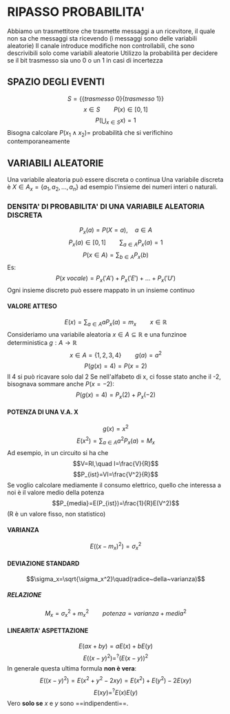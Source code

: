 # RIPASSO PROBABILITA'
Abbiamo un trasmettitore che trasmette messaggi a un ricevitore, il quale non sa che messaggi sta ricevendo (i messaggi sono delle variabili aleatorie)
Il canale introduce modifiche non controllabili, che sono descrivibili solo come variabili aleatorie
Utilizzo la probabilità per decidere se il bit trasmesso sia uno 0 o un 1 in casi di incertezza

## SPAZIO DEGLI EVENTI
$$S =\{\{trasmesso~0\}\{trasmesso~1\}\} $$
$$x\in S\qquad P(x)\in [0,1]$$
$$P(\bigcup_{x\in S}{x})=1$$
Bisogna calcolare $P(x_1\land x_2)=$ probabilità che si verifichino contemporaneamente

## VARIABILI ALEATORIE
Una variabile aleatoria può essere discreta o continua
Una variabile discreta è $X\in A_x = \{a_1, a_2, ..., a_n\}$ ad esempio l'insieme dei numeri interi o naturali.

### DENSITA' DI PROBABILITA' DI UNA VARIABILE ALEATORIA DISCRETA
$$P_x(a)=P(X=a),\quad a\in A$$
$$P_x(a)\in[0,1]\qquad \sum_{a\in A}{P_x(a)}=1$$
$$P(x\in A)=\sum_{b\in A}{P_x(b)}$$
Es:
$$P(x~vocale)=P_x('A')+P_x('E')+...+P_x('U')$$
Ogni insieme discreto può essere mappato in un insieme continuo

#### VALORE ATTESO
$$E(x)=\sum_{a\in A}{aP_x(a)}=m_x\qquad x\in\mathbb{R}$$
Consideriamo una variabile aleatoria $x\in A\subseteq\mathbb{R}$ e una funzinoe deterministica $g:A\to\mathbb{R}$
$$x\in A=\{1, 2, 3, 4\}\qquad g(a)=a^2$$
$$P(g(x)=4)=P(x=2)$$
Il 4 si può ricavare solo dal 2
Se nell'alfabeto di x, ci fosse stato anche il -2, bisognava sommare anche $P(x=-2)$:
$$P(g(x)=4)=P_x(2)+P_x(-2)$$

#### POTENZA DI UNA V.A. X
$$g(x)=x^2$$
$$E(x^2)=\sum_{a\in A}{a^2P_x(a)}=M_x$$
Ad esempio, in un circuito si ha che $$V=RI,\quad I=\frac{V}{R}$$
$$P_{ist}=VI=\frac{V^2}{R}$$
Se voglio calcolare mediamente il consumo elettrico, quello che interessa a noi è il valore medio della potenza
$$P_{media}=E(P_{ist})=\frac{1}{R}E(V^2)$$
(R è un valore fisso, non statistico)

#### VARIANZA
$$E((x-m_x)^2)=\sigma_x^2$$
#### DEVIAZIONE STANDARD
$$\sigma_x=\sqrt{\sigma_x^2}\quad(radice~della~varianza)$$
##### RELAZIONE
$$M_x = \sigma_x^2+m_x^2\qquad potenza = varianza+media^2$$
#### LINEARITA' ASPETTAZIONE
$$E(ax+by)=aE(x)+bE(y)$$
$$E((x-y)^2)=^?(E(x-y))^2$$
In generale questa ultima formula **non è vera**:
$$E((x-y)^2)=E(x^2+y^2-2xy)=E(x^2)+E(y^2)-2E(xy)$$
$$E(xy)=^?E(x)E(y)$$
Vero **solo se** $x$ e $y$ sono ==indipendenti==.